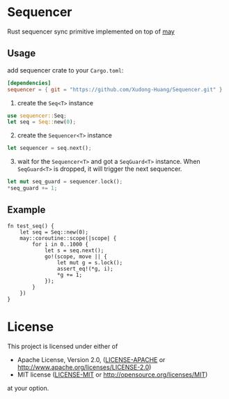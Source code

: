# Sequencer

Rust sequencer sync primitive implemented on top of [may](https://github.com/Xudong-Huang/may)

## Usage

add sequencer crate to your `Cargo.toml`:

```toml
[dependencies]
sequencer = { git = "https://github.com/Xudong-Huang/Sequencer.git" }
```

1. create the `Seq<T>` instance

```rust
use sequencer::Seq;
let seq = Seq::new(0);
```

2. create the `Sequencer<T>` instance
```rust
let sequencer = seq.next();
```

3. wait for the `Sequencer<T>` and got a `SeqGuard<T>` instance.
 When `SeqGuard<T>` is dropped, it will trigger the next sequencer.
```rust
let mut seq_guard = sequencer.lock();
*seq_guard += 1;
```

## Example
```rust,no_run
fn test_seq() {
    let seq = Seq::new(0);
    may::coroutine::scope(|scope| {
        for i in 0..1000 {
            let s = seq.next();
            go!(scope, move || {
                let mut g = s.lock();
                assert_eq!(*g, i);
                *g += 1;
            });
        }
    })
}
```

# License

This project is licensed under either of

 * Apache License, Version 2.0, ([LICENSE-APACHE](LICENSE-APACHE) or
   http://www.apache.org/licenses/LICENSE-2.0)
 * MIT license ([LICENSE-MIT](LICENSE-MIT) or
   http://opensource.org/licenses/MIT)

at your option.

